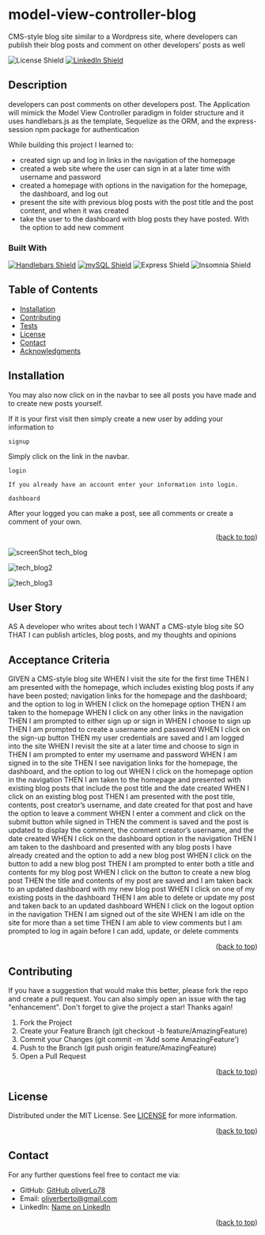 # model-view-controller-blog
CMS-style blog site similar to a Wordpress site, where developers can publish their blog posts and comment on other developers’ posts as well

<p id="readme-top"></p>

![License Shield](https://img.shields.io/badge/License-MIT-success?style=for-the-badge)
[![LinkedIn Shield](https://img.shields.io/badge/LinkedIn-555555?style=for-the-badge&logo=linkedin)](https://www.linkedin.com/in/oliver-lopez78/)

## Description

developers can post comments on other developers post. The Application will mimick the Model View Controller paradigm in folder structure and it uses handlebars.js as the template, Sequelize as the ORM, and the express-session npm package for authentication

While building this project I learned to:

- created sign up and log in links in the navigation of the homepage
- created a web site where the user can sign in at a later time with username and password
- created a homepage with options in the navigation for the homepage, the dashboard, and log out
- present the site with previous blog posts with the post title and the post content, and when it was created 
- take the user to the dashboard with blog posts they have posted. With the option to add new comment 

### Built With

[![Handlebars Shield](https://img.shields.io/badge/Handlebars-E34F26?&style=for-the-badge&logo=handlebars.js&logoColor=white)](https://handlebarsjs.com/) 
[![mySQL Shield](https://img.shields.io/badge/mySQL-4479A1?&style=for-the-badge&logo=mysql&logoColor=white)](https://www.mysql.com/)
 ![Express Shield](https://img.shields.io/badge/Express-000000?&style=for-the-badge&logo=express&logoColor=white)
 ![Insomnia Shield](https://img.shields.io/badge/Insomnia-4000BF?&style=for-the-badge&logo=insomnia&logoColor=white)


## Table of Contents
- [Installation](#installation)
- [Contributing](#contributing)
- [Tests](#insomnia)
- [License](#license)
- [Contact](#contact)
- [Acknowledgments](#acknowledgments)

## Installation

You may also now click on in the navbar to see all posts you have made and to create new posts yourself.

If it is your first visit then simply create a new user by adding your information to
```
signup
```

Simply click on the link in the navbar. 
```
login
```
```
If you already have an account enter your information into login.
```
```
dashboard
```
After your logged you can make a post, see all comments or create a comment of your own. 

<p align="right">(<a href="#readme-top">back to top</a>)</p>

![screenShot tech_blog](https://user-images.githubusercontent.com/109435666/211608153-ce133c5d-b045-4c7a-9398-9401182d0749.png)

![tech_blog2](https://user-images.githubusercontent.com/109435666/211608203-c50c1173-0815-49ed-bec5-7a4cc1b9eb78.png)

![tech_blog3](https://user-images.githubusercontent.com/109435666/211608249-dd856ed7-5ba4-44ea-a2f7-124bdc1270bc.png)

## User Story


AS A developer who writes about tech
I WANT a CMS-style blog site
SO THAT I can publish articles, blog posts, and my thoughts and opinions

## Acceptance Criteria

GIVEN a CMS-style blog site
WHEN I visit the site for the first time
THEN I am presented with the homepage, which includes existing blog posts if any have been posted; navigation links for the homepage and the dashboard; and the option to log in
WHEN I click on the homepage option
THEN I am taken to the homepage
WHEN I click on any other links in the navigation
THEN I am prompted to either sign up or sign in
WHEN I choose to sign up
THEN I am prompted to create a username and password
WHEN I click on the sign-up button
THEN my user credentials are saved and I am logged into the site
WHEN I revisit the site at a later time and choose to sign in
THEN I am prompted to enter my username and password
WHEN I am signed in to the site
THEN I see navigation links for the homepage, the dashboard, and the option to log out
WHEN I click on the homepage option in the navigation
THEN I am taken to the homepage and presented with existing blog posts that include the post title and the date created
WHEN I click on an existing blog post
THEN I am presented with the post title, contents, post creator’s username, and date created for that post and have the option to leave a comment
WHEN I enter a comment and click on the submit button while signed in
THEN the comment is saved and the post is updated to display the comment, the comment creator’s username, and the date created
WHEN I click on the dashboard option in the navigation
THEN I am taken to the dashboard and presented with any blog posts I have already created and the option to add a new blog post
WHEN I click on the button to add a new blog post
THEN I am prompted to enter both a title and contents for my blog post
WHEN I click on the button to create a new blog post
THEN the title and contents of my post are saved and I am taken back to an updated dashboard with my new blog post
WHEN I click on one of my existing posts in the dashboard
THEN I am able to delete or update my post and taken back to an updated dashboard
WHEN I click on the logout option in the navigation
THEN I am signed out of the site
WHEN I am idle on the site for more than a set time
THEN I am able to view comments but I am prompted to log in again before I can add, update, or delete comments

<p align="right">(<a href="#readme-top">back to top</a>)</p>

## Contributing
If you have a suggestion that would make this better, please fork the repo and create a pull request. You can also simply open an issue with the tag "enhancement". Don't forget to give the project a star! Thanks again!

1. Fork the Project
2. Create your Feature Branch (git checkout -b feature/AmazingFeature)
3. Commit your Changes (git commit -m 'Add some AmazingFeature')
4. Push to the Branch (git push origin feature/AmazingFeature)
5. Open a Pull Request
<p align="right">(<a href="#readme-top">back to top</a>)</p>


## License

Distributed under the MIT License. See [LICENSE](./LICENSE) for more information.
<p align="right">(<a href="#readme-top">back to top</a>)</p>

## Contact

For any further questions feel free to contact me via:
- GitHub: [GitHub oliverLo78](https://github.com/oliverLo78)
- Email: [oliverberto@gmail.com](mailto:oliverberto@gmail.com)
- LinkedIn: [Name on LinkedIn](https://www.linkedin.com/in/oliver-lopez78/)
<p align="right">(<a href="#readme-top">back to top</a>)</p>
